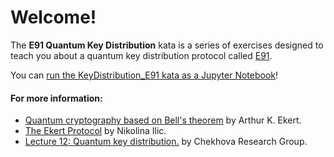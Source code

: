 # Welcome!

The **E91 Quantum Key Distribution** kata is a series of exercises designed to teach you about a quantum key distribution protocol called [E91](https://en.wikipedia.org/wiki/Quantum_key_distribution#E91_protocol:_Artur_Ekert_.281991.29).

You can [run the KeyDistribution_E91 kata as a Jupyter Notebook](https://mybinder.org/v2/gh/Microsoft/QuantumKatas/main?urlpath=/notebooks/KeyDistribution_E91%2FKeyDistribution_E91.ipynb)!

#### For more information:

* [Quantum cryptography based on Bell's theorem](http://www.physics.drexel.edu/~bob/Entanglement/Ekert_keydistribution.pdf) by Arthur K. Ekert.
* [The Ekert Protocol](https://ux1.eiu.edu/~nilic/Nina's-article.pdf) by Nikolina Ilic.
* [Lecture 12: Quantum key distribution.](https://www.mpl.mpg.de/fileadmin/user_upload/Chekhova_Research_Group/Lecture_4_12.pdf) by Chekhova Research Group.
